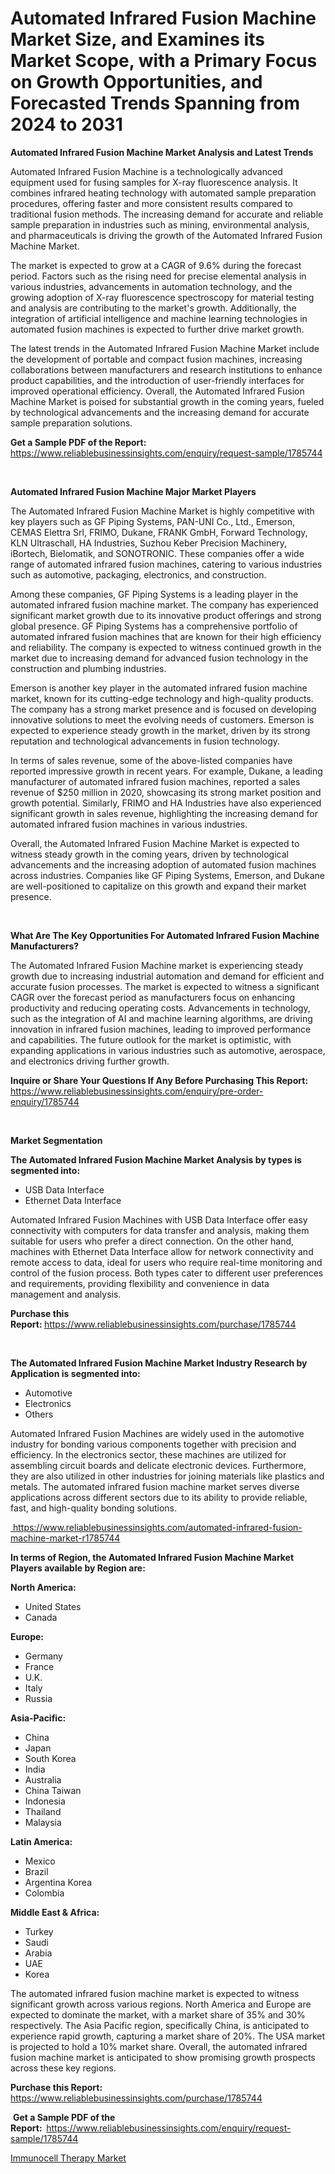 <p><h1>Automated Infrared Fusion Machine Market Size, and Examines its Market Scope, with a Primary Focus on Growth Opportunities, and Forecasted Trends Spanning from 2024 to 2031</h1></p><p><strong>Automated Infrared Fusion Machine Market Analysis and Latest Trends</strong></p>
<p><p>Automated Infrared Fusion Machine is a technologically advanced equipment used for fusing samples for X-ray fluorescence analysis. It combines infrared heating technology with automated sample preparation procedures, offering faster and more consistent results compared to traditional fusion methods. The increasing demand for accurate and reliable sample preparation in industries such as mining, environmental analysis, and pharmaceuticals is driving the growth of the Automated Infrared Fusion Machine Market.</p><p>The market is expected to grow at a CAGR of 9.6% during the forecast period. Factors such as the rising need for precise elemental analysis in various industries, advancements in automation technology, and the growing adoption of X-ray fluorescence spectroscopy for material testing and analysis are contributing to the market's growth. Additionally, the integration of artificial intelligence and machine learning technologies in automated fusion machines is expected to further drive market growth.</p><p>The latest trends in the Automated Infrared Fusion Machine Market include the development of portable and compact fusion machines, increasing collaborations between manufacturers and research institutions to enhance product capabilities, and the introduction of user-friendly interfaces for improved operational efficiency. Overall, the Automated Infrared Fusion Machine Market is poised for substantial growth in the coming years, fueled by technological advancements and the increasing demand for accurate sample preparation solutions.</p></p>
<p><strong>Get a Sample PDF of the Report:&nbsp;</strong> <a href="https://www.reliablebusinessinsights.com/enquiry/request-sample/1785744">https://www.reliablebusinessinsights.com/enquiry/request-sample/1785744</a></p>
<p>&nbsp;</p>
<p><strong>Automated Infrared Fusion Machine Major Market Players</strong></p>
<p><p>The Automated Infrared Fusion Machine Market is highly competitive with key players such as GF Piping Systems, PAN-UNI Co., Ltd., Emerson, CEMAS Elettra Srl, FRIMO, Dukane, FRANK GmbH, Forward Technology, KLN Ultraschall, HA Industries, Suzhou Keber Precision Machinery, iBortech, Bielomatik, and SONOTRONIC. These companies offer a wide range of automated infrared fusion machines, catering to various industries such as automotive, packaging, electronics, and construction.</p><p>Among these companies, GF Piping Systems is a leading player in the automated infrared fusion machine market. The company has experienced significant market growth due to its innovative product offerings and strong global presence. GF Piping Systems has a comprehensive portfolio of automated infrared fusion machines that are known for their high efficiency and reliability. The company is expected to witness continued growth in the market due to increasing demand for advanced fusion technology in the construction and plumbing industries.</p><p>Emerson is another key player in the automated infrared fusion machine market, known for its cutting-edge technology and high-quality products. The company has a strong market presence and is focused on developing innovative solutions to meet the evolving needs of customers. Emerson is expected to experience steady growth in the market, driven by its strong reputation and technological advancements in fusion technology.</p><p>In terms of sales revenue, some of the above-listed companies have reported impressive growth in recent years. For example, Dukane, a leading manufacturer of automated infrared fusion machines, reported a sales revenue of $250 million in 2020, showcasing its strong market position and growth potential. Similarly, FRIMO and HA Industries have also experienced significant growth in sales revenue, highlighting the increasing demand for automated infrared fusion machines in various industries.</p><p>Overall, the Automated Infrared Fusion Machine Market is expected to witness steady growth in the coming years, driven by technological advancements and the increasing adoption of automated fusion machines across industries. Companies like GF Piping Systems, Emerson, and Dukane are well-positioned to capitalize on this growth and expand their market presence.</p></p>
<p>&nbsp;</p>
<p><strong>What Are The Key Opportunities For Automated Infrared Fusion Machine Manufacturers?</strong></p>
<p><p>The Automated Infrared Fusion Machine market is experiencing steady growth due to increasing industrial automation and demand for efficient and accurate fusion processes. The market is expected to witness a significant CAGR over the forecast period as manufacturers focus on enhancing productivity and reducing operating costs. Advancements in technology, such as the integration of AI and machine learning algorithms, are driving innovation in infrared fusion machines, leading to improved performance and capabilities. The future outlook for the market is optimistic, with expanding applications in various industries such as automotive, aerospace, and electronics driving further growth.</p></p>
<p><strong>Inquire or Share Your Questions If Any Before Purchasing This Report:</strong> <a href="https://www.reliablebusinessinsights.com/enquiry/pre-order-enquiry/1785744">https://www.reliablebusinessinsights.com/enquiry/pre-order-enquiry/1785744</a></p>
<p>&nbsp;</p>
<p><strong>Market Segmentation</strong></p>
<p><strong>The Automated Infrared Fusion Machine Market Analysis by types is segmented into:</strong></p>
<p><ul><li>USB Data Interface</li><li>Ethernet Data Interface</li></ul></p>
<p><p>Automated Infrared Fusion Machines with USB Data Interface offer easy connectivity with computers for data transfer and analysis, making them suitable for users who prefer a direct connection. On the other hand, machines with Ethernet Data Interface allow for network connectivity and remote access to data, ideal for users who require real-time monitoring and control of the fusion process. Both types cater to different user preferences and requirements, providing flexibility and convenience in data management and analysis.</p></p>
<p><strong>Purchase this Report:&nbsp;</strong><a href="https://www.reliablebusinessinsights.com/purchase/1785744">https://www.reliablebusinessinsights.com/purchase/1785744</a></p>
<p>&nbsp;</p>
<p><strong>The Automated Infrared Fusion Machine Market Industry Research by Application is segmented into:</strong></p>
<p><ul><li>Automotive</li><li>Electronics</li><li>Others</li></ul></p>
<p><p>Automated Infrared Fusion Machines are widely used in the automotive industry for bonding various components together with precision and efficiency. In the electronics sector, these machines are utilized for assembling circuit boards and delicate electronic devices. Furthermore, they are also utilized in other industries for joining materials like plastics and metals. The automated infrared fusion machine market serves diverse applications across different sectors due to its ability to provide reliable, fast, and high-quality bonding solutions.</p></p>
<p><a href="https://www.reliablebusinessinsights.com/automated-infrared-fusion-machine-market-r1785744">&nbsp;https://www.reliablebusinessinsights.com/automated-infrared-fusion-machine-market-r1785744</a></p>
<p><strong>In terms of Region, the Automated Infrared Fusion Machine Market Players available by Region are:</strong></p>
<p>
    <p> <strong> North America: </strong>
        <ul>
            <li>United States</li>
            <li>Canada</li>
        </ul>
        </p> 
    <p> <strong> Europe: </strong>
        <ul>
            <li>Germany</li>
            <li>France</li>
            <li>U.K.</li>
            <li>Italy</li>
            <li>Russia</li>
        </ul>
        </p> 
    <p> <strong> Asia-Pacific: </strong>
        <ul>
            <li>China</li>
            <li>Japan</li>
            <li>South Korea</li>
            <li>India</li>
            <li>Australia</li>
            <li>China Taiwan</li>
            <li>Indonesia</li>
            <li>Thailand</li>
            <li>Malaysia</li>
        </ul>
        </p> 
    <p> <strong> Latin America: </strong>
        <ul>
            <li>Mexico</li>
            <li>Brazil</li>
            <li>Argentina Korea</li>
            <li>Colombia</li>
        </ul>
        </p> 
    <p> <strong> Middle East & Africa: </strong>
        <ul>
            <li>Turkey</li>
            <li>Saudi</li>
            <li>Arabia</li>
            <li>UAE</li>
            <li>Korea</li>
        </ul>
    </p>
    </p>
<p><p>The automated infrared fusion machine market is expected to witness significant growth across various regions. North America and Europe are expected to dominate the market, with a market share of 35% and 30% respectively. The Asia Pacific region, specifically China, is anticipated to experience rapid growth, capturing a market share of 20%. The USA market is projected to hold a 10% market share. Overall, the automated infrared fusion machine market is anticipated to show promising growth prospects across these key regions.</p></p>
<p><strong>Purchase this Report: </strong><a href="https://www.reliablebusinessinsights.com/purchase/1785744">https://www.reliablebusinessinsights.com/purchase/1785744</a></p>
<p>&nbsp;<strong>Get a Sample PDF of the Report:&nbsp;&nbsp;</strong><a href="https://www.reliablebusinessinsights.com/enquiry/request-sample/1785744">https://www.reliablebusinessinsights.com/enquiry/request-sample/1785744</a></p>
<p><strong></strong></p>
<p><p><a href="https://github.com/nhteumcc68/Market-Research-Report-List-1/blob/main/immunocell-therapy-market.md">Immunocell Therapy Market</a></p></p>